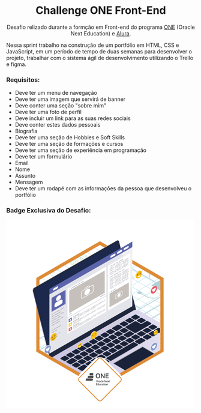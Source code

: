 <h1 align="center">Challenge ONE Front-End</h1>
<p align="center">Desafio relizado durante a formção em Front-end do programa <a href="https://www.oracle.com/br/education/oracle-next-education/">ONE<a/>
(Oracle Next Education) e <a href="https://www.alura.com.br">Alura</a>.</p>
<p>Nessa sprint trabalho na construção de um portfólio em HTML, CSS e JavaScript, em um período de tempo de duas semanas para desenvolver o projeto, 
trabalhar com o sistema ágil de desenvolvimento utilizando o Trello e figma.</p>
<h3>Requisitos:</h3>
<ul>
<li>Deve ter um menu de navegação</li>
<li>Deve ter uma imagem que servirá de banner</li>
<li>Deve conter uma seção "sobre mim"</li>
<li>Deve ter uma foto de perfil</li>
<li>Deve incluir um link para as suas redes sociais</li>
<li>Deve conter estes dados pessoais</li>
<li>Biografia</li>
<li>Deve ter uma seção de Hobbies e Soft Skills<l/i>
<li>Deve ter uma seção de formações e cursos</li>
<li>Deve ter uma seção de experiência em programação</li>
<li>Deve ter um formulário</li>
<li>Email</li>
<li>Nome</li>
<li>Assunto</i>
<li>Mensagem</li>
<li>Deve ter um rodapé com as informações da pessoa que desenvolveu o portfólio</li>
</ul>
<h3>Badge Exclusiva do Desafio:</h3>
<img src="https://github.com/rogerio-bueno/Portifolio_pessoal/blob/main/assets/image/Badge%20Portifolio.png?raw=true"></img>
